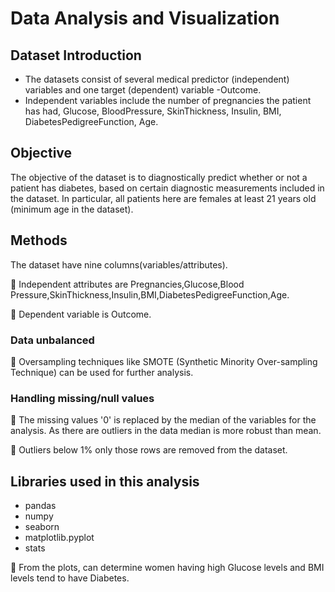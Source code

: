 # Data Analysis and Visualization 
## Dataset Introduction

- The datasets consist of several medical predictor (independent) variables and one target (dependent) variable -Outcome.
- Independent variables include the number of pregnancies the patient has had, Glucose, BloodPressure, SkinThickness, Insulin, BMI, DiabetesPedigreeFunction, Age.

## Objective
The objective of the dataset is to diagnostically predict whether or not a patient has diabetes, based on certain diagnostic measurements included in the dataset. 
In particular, all patients here are females at least 21 years old (minimum age in the dataset).

## Methods
The dataset have nine columns(variables/attributes).

📌 Independent attributes are Pregnancies,Glucose,Blood Pressure,SkinThickness,Insulin,BMI,DiabetesPedigreeFunction,Age.

📌 Dependent variable is Outcome.

### Data unbalanced
📌 Oversampling techniques like SMOTE (Synthetic Minority Over-sampling Technique) can be used for further analysis.

### Handling missing/null values
📌 The missing values '0' is replaced by the median of the variables for the analysis. As there are outliers in the data median is more robust than mean.

📌 Outliers below 1% only those rows are removed from the dataset.

## Libraries used in this analysis
- pandas
- numpy
- seaborn
- matplotlib.pyplot
- stats
  
📌 From the plots, can determine women having high Glucose levels and BMI levels tend to have Diabetes.
